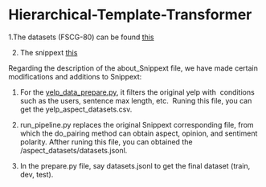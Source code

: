 # Hierarchical-Template-Transformer


1.The datasets (FSCG-80) can be found [this](https://drive.google.com/drive/folders/1lXZLdfkb8hskR5nI9Tqu1uhXC8N1JvbU)

2. The snippext [this](https://github.com/rit-git/Snippext_public)

Regarding the description of the about_Snippext file, we have made certain modifications and additions to Snippext:

1. For the [yelp_data_prepare.py](https://github.com/YuanLi95/Hierarchical_Template_Transformer/tree/main/About_Snippext/yelp_data), it filters the original yelp with  conditions such as the users, sentence max length, etc.  Runing this file, you can get the yelp_aspect_datasets.csv.

2. run_pipeline.py replaces the original Snippext corresponding file, from which the do_pairing method can obtain aspect, opinion, and sentiment polarity. Afther runing this file, you can obtained the /aspect_datasets/datasets.jsonl.

3. In the prepare.py file, say datasets.jsonl to get the final dataset (train, dev, test).


